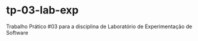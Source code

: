 # tp-03-lab-exp
Trabalho Prático #03 para a disciplina de Laboratório de Experimentação de Software
